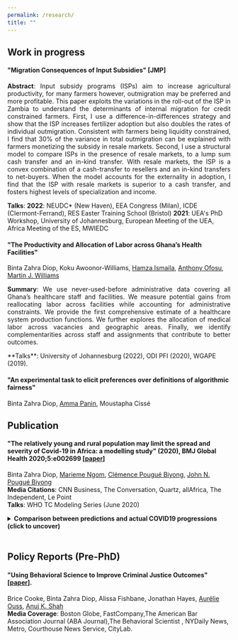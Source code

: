 ```yaml
---
permalink: /research/
title: ""
---
```


## Work in progress

#### "Migration Consequences of Input Subsidies" [JMP]
<p style='text-align: justify;'>  <b> Abstract</b>:   Input subsidy programs (ISPs) aim to increase agricultural productivity, for many farmers however, outmigration may be preferred and more profitable. This paper exploits the variations in the roll-out of the ISP in Zambia to understand the determinants of internal migration for credit constrained farmers. First, I use a difference-in-differences strategy and show that the ISP increases fertilizer adoption but also doubles the rates of individual outmigration. Consistent with farmers being liquidity constrained, I find that 30% of the variance in total outmigration can be explained with farmers monetizing the subsidy in resale markets. Second, I use a structural model to compare ISPs in the presence of resale markets, to a lump sum cash transfer and an in-kind transfer. With resale markets, the ISP is a convex combination of a cash-transfer to resellers and an in-kind transfers to net-buyers. When the model accounts for the externality in adoption, I find that the ISP with resale markets is superior to a cash transfer, and fosters highest levels of specialization and income.
</p>

**Talks**:  **2022**: NEUDC* (New Haven), EEA Congress (Milan), ICDE (Clermont-Ferrand), RES Easter Training School (Bristol) **2021**:  UEA's PhD Workshop, University of Johannesburg, European Meeting of the UEA, Africa Meeting of the ES, MWIEDC

  
#### "The Productivity and Allocation of Labor across Ghana’s Health Facilities"  
Binta Zahra Diop, Koku Awoonor-Williams, [Hamza Ismaila](https://www.researchgate.net/profile/Hamza_Ismaila), [Anthony Ofosu](https://www.researchgate.net/profile/Anthony_Ofosu),  [Martin J. Williams](https://www.martinjwilliams.com)
<p style='text-align: justify;'>  <b>Summary</b>:   We use never-used-before administrative data covering all Ghana’s healthcare staff and facilities. We measure potential gains from reallocating labor across facilities while accounting for administrative constraints. We provide the first comprehensive estimate of a healthcare system production functions. We further explores the allocation of medical labor across vacancies and geographic areas. Finally, we identify complementarities across staff and assignments that contribute to better outcomes.  
 </p> 
**Talks**: University of Johannesburg (2022), ODI PFI  (2020), WGAPE (2019).  
  
#### "An experimental task to elicit preferences over definitions of algorithmic fairness"  
Binta Zahra Diop, [Amma Panin](http://ammapanin.com/), Moustapha Cissé   
  
  

## Publication

#### "The relatively young and rural population may limit the spread and severity of Covid-19 in Africa: a modelling study" (2020), BMJ Global Health 2020;5:e002699  [[paper](https://gh.bmj.com/content/5/5/e002699)]  
Binta Zahra Diop, [Marieme Ngom](https://www.anl.gov/profile/marieme-ngom), [Clémence Pougué Biyong](https://www.pantheonsorbonne.fr/page-perso/e1904015601), [John N. Pougué Biyong](https://www.inet.ox.ac.uk/people/john-pougu%C3%A9-biyong/)  
**Media Citations**: CNN Business, The Conversation, Quartz, allAfrica, The Independent, Le Point  
**Talks**:  WHO TC Modeling Series (June 2020)  
<details style="padding-bottom:2px"> 
 <summary><b>Comparison between predictions and actual COVID19 progressions (click to uncover)</b></summary>
<br style="line-height:0px;" /> 
      <br>
      <b>Predictions of the model:</b><br>  
     <img src="/images/covidpredictions.png"> <br>
      <b>The actual progression of infections:</b><br>  
      <img src="/images/covidreality.png"> <br>

<br>
</p>
  </details>
<br>


## Policy Reports (Pre-PhD)  

#### "Using Behavioral Science to Improve Criminal Justice Outcomes"  [[paper](http://theslab.uchicago.edu/anuj/uploads/summons.pdf)]. 
  Brice Cooke, Binta Zahra Diop, Alissa Fishbane, Jonathan Hayes, [Aurélie Ouss](http://aouss.github.io/), [Anuj K. Shah](https://www.chicagobooth.edu/faculty/directory/s/anuj-k-shah)  
**Media Coverage**: Boston Globe, FastCompany,The American Bar Association Journal (ABA Journal),The Behavioral Scientist , NYDaily News, Metro, Courthouse News Service, CityLab.<br>



